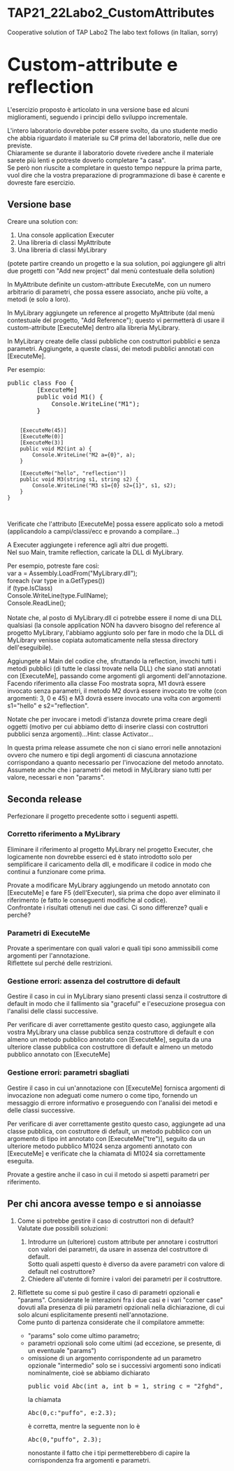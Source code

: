 # TAP21_22Labo2_CustomAttributes
Cooperative solution of TAP Labo2
The labo text follows (in Italian, sorry)

<h1><span style="font-size: 1.5em;">Custom-attribute e reflection</span></h1>
<div class="box generalbox center clearfix p-y-1">
<div class="no-overflow">
<div id="yui_3_15_0_2_1445286733931_523" class="box generalbox center clearfix">
<div id="yui_3_15_0_2_1445286733931_522" class="no-overflow">
<p>L'esercizio proposto è articolato in una versione base ed alcuni miglioramenti, seguendo i principi dello sviluppo incrementale.</p>
<p>L'intero laboratorio dovrebbe poter essere svolto, da uno studente medio che abbia riguardato il materiale su C# prima del laboratorio, nelle due ore previste.<br />Chiaramente se durante il laboratorio dovete rivedere anche il materiale sarete più lenti e potreste doverlo completare "a casa".<br />Se però non riuscite a completare in questo tempo neppure la prima parte, vuol dire che la vostra preparazione di programmazione di base è carente e dovreste fare esercizio.</p>
<h2>Versione base</h2>
<p>Creare una solution con:</p>
<ol id="yui_3_15_0_2_1445286733931_521">
<li>Una console application Executer</li>
<li>Una libreria di classi MyAttribute</li>
<li id="yui_3_15_0_2_1445286733931_520">Una libreria di classi MyLibrary</li>
</ol>
<p>(potete partire creando un progetto e la sua solution, poi aggiungere gli altri due progetti con "Add new project" dal menù contestuale della solution)</p>
<p>In MyAttribute definite un custom-attribute ExecuteMe, con un numero arbitrario di parametri, che possa essere associato, anche più volte, a metodi (e solo a loro).</p>
<p>In MyLibrary aggiungete un reference al progetto MyAttribute (dal menù contestuale del progetto, "Add Reference"); questo vi permetterà di usare il custom-attribute [ExecuteMe] dentro alla libreria MyLibrary.</p>
<p>In MyLibrary create delle classi pubbliche con costruttori pubblici e senza parametri. Aggiungete, a queste classi, dei metodi pubblici annotati con [ExecuteMe].</p>
<p>Per esempio:</p>
<pre>public class Foo {
        [ExecuteMe]
        public void M1() {
            Console.WriteLine("M1");
        }

        [ExecuteMe(45)]
        [ExecuteMe(0)]
        [ExecuteMe(3)]
        public void M2(int a) {
            Console.WriteLine("M2 a={0}", a);
        }

        [ExecuteMe("hello", "reflection")]
        public void M3(string s1, string s2) {
            Console.WriteLine("M3 s1={0} s2={1}", s1, s2);
        }
    }
</pre>
<p>Verificate che l'attributo [ExecuteMe] possa essere applicato solo a metodi (applicandolo a campi/classi/ecc e provando a compilare...)</p>
<p>A Executer aggiungete i reference agli altri due progetti.<br />Nel suo Main, tramite reflection, caricate la DLL di MyLibrary.</p>
<p>Per esempio, potreste fare così:<br />var a = Assembly.LoadFrom("MyLibrary.dll");<br />foreach (var type in a.GetTypes())<br />if (type.IsClass)<br />Console.WriteLine(type.FullName);<br />Console.ReadLine();<br /><br />Notate che, al posto di MyLibrary.dll ci potrebbe essere il nome di una DLL qualsiasi (la console application NON ha davvero bisogno del reference al progetto MyLibrary, l'abbiamo aggiunto solo per fare in modo che la DLL di MyLibrary venisse copiata automaticamente nella stessa directory dell'eseguibile).</p>
<p>Aggiungete al Main del codice che, sfruttando la reflection, invochi tutti i metodi pubblici (di tutte le classi trovate nella DLL) che siano stati annotati con [ExecuteMe], passando come argomenti gli argomenti dell'annotazione.<br />Facendo riferimento alla classe Foo mostrata sopra, M1 dovrà essere invocato senza parametri, il metodo M2 dovrà essere invocato tre volte (con argomenti: 3, 0 e 45) e M3 dovrà essere invocato una volta con argomenti s1="hello" e s2="reflection".</p>
<p>Notate che per invocare i metodi d'istanza dovrete prima creare degli oggetti (motivo per cui abbiamo detto di inserire classi con costruttori pubblici senza argomenti)...Hint: classe Activator...</p>
<p>In questa prima release assumete che non ci siano errori nelle annotazioni ovvero che numero e tipi degli argomenti di ciascuna annotazione corrispondano a quanto necessario per l'invocazione del metodo annotato.<br />Assumete anche che i parametri dei metodi in MyLibrary siano tutti per valore, necessari e non "params".</p>
<h2>Seconda release</h2>
<p>Perfezionare il progetto precedente sotto i seguenti aspetti.</p>
<h3>Corretto riferimento a MyLibrary</h3>
<p>Eliminare il riferimento al progetto MyLibrary nel progetto Executer, che logicamente non dovrebbe esserci ed è stato introdotto solo per semplificare il caricamento della dll, e modificare il codice in modo che continui a funzionare come prima.</p>
<p>Provate a modificare MyLibrary aggiungendo un metodo annotato con [ExecuteMe] e fare F5 (dell'Executer), sia prima che dopo aver eliminato il riferimento (e fatto le conseguenti modifiche al codice).<br />Confrontate i risultati ottenuti nei due casi. Ci sono differenze? quali e perché?</p>
<h3>Parametri di ExecuteMe</h3>
<p>Provate a sperimentare con quali valori e quali tipi sono ammissibili come argomenti per l'annotazione. <br />Riflettete sul perché delle restrizioni.</p>
<h3>Gestione errori: assenza del costruttore di default</h3>
<p>Gestire il caso in cui in MyLibrary siano presenti classi senza il costruttore di default in modo che il fallimento sia "graceful" e l'esecuzione prosegua con l'analisi delle classi successive.</p>
<p>Per verificare di aver correttamente gestito questo caso, aggiungete alla vostra MyLibrary una classe pubblica senza costruttore di default e con almeno un metodo pubblico annotato con [ExecuteMe], seguita da una ulteriore classe pubblica con costruttore di default e almeno un metodo pubblico annotato con [ExecuteMe]</p>
<h3>Gestione errori: parametri sbagliati</h3>
<p>Gestire il caso in cui un'annotazione con [ExecuteMe] fornisca argomenti di invocazione non adeguati come numero o come tipo, fornendo un messaggio di errore informativo e proseguendo con l'analisi dei metodi e delle classi successive.</p>
<p>Per verificare di aver correttamente gestito questo caso, aggiungete ad una classe pubblica, con costruttore di default, un metodo pubblico con un argomento di tipo int annotato con [ExecuteMe("tre")], seguito da un ulteriore metodo pubblico M1024 senza argomenti annotato con [ExecuteMe] e verificate che la chiamata di M1024 sia correttamente eseguita.</p>
<p>Provate a gestire anche il caso in cui il metodo si aspetti parametri per riferimento.</p>
<h2>Per chi ancora avesse tempo e si annoiasse</h2>
<ol>
<li>
<p>Come si potrebbe gestire il caso di costruttori non di default? <br />Valutate due possibili soluzioni:</p>
<ol>
<li>Introdurre un (ulteriore) custom attribute per annotare i costruttori con valori dei parametri, da usare in assenza del costruttore di default.<br />Sotto quali aspetti questo è diverso da avere parametri con valore di default nel costruttore?</li>
<li>Chiedere all'utente di fornire i valori dei parametri per il costruttore.</li>
</ol></li>
<li>
<p>Riflettete su come si può gestire il caso di parametri opzionali e "params". Considerate le interazioni fra i due casi e i vari "corner case" dovuti alla presenza di più parametri opzionali nella dichiarazione, di cui solo alcuni esplicitamente presenti nell'annotazione.<br />Come punto di partenza considerate che il compilatore ammette:</p>
<ul>
<li>"params" solo come ultimo parametro;</li>
<li>parametri opzionali solo come ultimi (ad eccezione, se presente, di un eventuale "params")</li>
<li>omissione di un argomento corrispondente ad un parametro opzionale "intermedio" solo se i successivi argomenti sono indicati nominalmente, cioè se abbiamo dichiarato<br />
<pre>public void Abc(int a, int b = 1, string c = "2fghd", int d = 3,double e=5.5)
</pre>
la chiamata
<pre>Abc(0,c:"puffo", e:2.3);
</pre>
è corretta, mentre la seguente non lo è
<pre>Abc(0,"puffo", 2.3);
</pre>
nonostante il fatto che i tipi permetterebbero di capire la corrispondenza fra argomenti e parametri.</li>
</ul>
</li>
</ol></div>
</div>
</div>
</div>
